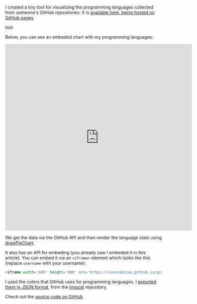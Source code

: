 I created a tiny tool for visualizing the programming languages collected from someone's GitHub repositories. It is [available here, being hosted on GitHub pages](http://ionicabizau.github.io/github-profile-languages/).

test

Below, you can see an embeded chart with my programming languages: 

<iframe width='600' height='600' src='https://ionicabizau.github.io/github-profile-languages/api.html?IonicaBizau' frameborder='0'></iframe>

We get the data via the GitHub API and then render the language stats using [drawPieChart](https://github.com/githiro/drawPieChart).

It also has an API for embeding (you already saw I embeded it in this article). You can embed it via an `<iframe>` element which looks like this (replace `username` with your username):

```html
<iframe width='600' height='600' src='https://ionicabizau.github.io/github-profile-languages/api.html?username' frameborder='0'></iframe>
```

I used the colors that GitHub uses for programming languages. I [exported them in JSON format](https://github.com/IonicaBizau/github-colors), from the [linguist](https://github.com/github/linguist/) repository.

Check out the [source code on GitHub](https://github.com/IonicaBizau/github-profile-languages).